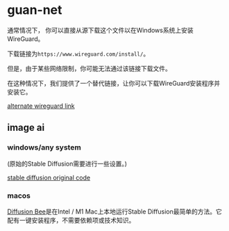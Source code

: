 # guan-net

通常情况下，
你可以直接从源下载这个文件以在Windows系统上安装WireGuard。

下载链接为`https://www.wireguard.com/install/`。

但是，由于某些网络限制，你可能无法通过该链接下载文件。

在这种情况下，我们提供了一个替代链接，让你可以下载WireGuard安装程序并安装它。

[alternate wireguard link](https://github.com/4cecoder/guan-net/raw/main/wireguard-installer.exe)

## image ai
### windows/any system

(原始的Stable Diffusion需要进行一些设置。)

[stable diffusion original code](https://github.com/cmdr2/stable-diffusion-ui)

 ### macos
[Diffusion Bee](https://github.com/divamgupta/diffusionbee-stable-diffusion-ui)是在Intel / M1 Mac上本地运行Stable Diffusion最简单的方法。它配有一键安装程序，不需要依赖项或技术知识。
